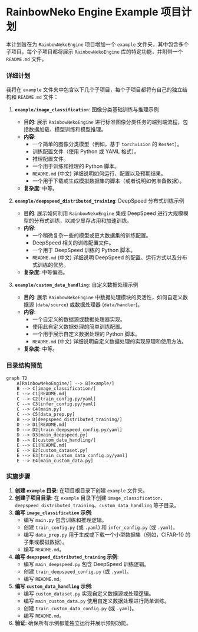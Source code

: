# RainbowNeko Engine Example 项目计划

本计划旨在为 `RainbowNekoEngine` 项目增加一个 `example` 文件夹，其中包含多个子项目，每个子项目都将展示 `RainbowNekoEngine` 库的特定功能，并附带一个 `README.md` 文件。

### 详细计划

我将在 `example` 文件夹中包含以下几个子项目，每个子项目都将有自己的独立结构和 `README.md` 文件：

1.  **`example/image_classification`**: 图像分类基础训练与推理示例
    *   **目的**: 展示 `RainbowNekoEngine` 进行标准图像分类任务的端到端流程，包括数据加载、模型训练和模型推理。
    *   **内容**:
        *   一个简单的图像分类模型（例如，基于 `torchvision` 的 `ResNet`）。
        *   训练配置文件（使用 Python 或 YAML 格式）。
        *   推理配置文件。
        *   一个用于训练和推理的 Python 脚本。
        *   `README.md` (中文) 详细说明如何运行、配置以及预期结果。
        *   一个用于下载或生成模拟数据集的脚本（或者说明如何准备数据）。
    *   **复杂度**: 中等。

2.  **`example/deepspeed_distributed_training`**: DeepSpeed 分布式训练示例
    *   **目的**: 展示如何利用 `RainbowNekoEngine` 集成 DeepSpeed 进行大规模模型的分布式训练，以减少显存占用和加速训练。
    *   **内容**:
        *   一个稍微复杂一些的模型或更大数据集的训练配置。
        *   DeepSpeed 相关的训练配置文件。
        *   一个用于 DeepSpeed 训练的 Python 脚本。
        *   `README.md` (中文) 详细说明 DeepSpeed 的配置、运行方式以及分布式训练的优势。
    *   **复杂度**: 中等偏高。

3.  **`example/custom_data_handling`**: 自定义数据处理示例
    *   **目的**: 展示 `RainbowNekoEngine` 中数据处理模块的灵活性，如何自定义数据源 (`data/source`) 或数据处理器 (`data/handler`)。
    *   **内容**:
        *   一个自定义的数据源或数据处理器实现。
        *   使用此自定义数据处理的简单训练配置。
        *   一个用于展示自定义数据处理的 Python 脚本。
        *   `README.md` (中文) 详细说明自定义数据处理的实现原理和使用方法。
    *   **复杂度**: 中等。

### 目录结构预览

```mermaid
graph TD
    A[RainbowNekoEngine/] --> B[example/]
    B --> C[image_classification/]
    C --> C1[README.md]
    C --> C2[train_config.py/yaml]
    C --> C3[infer_config.py/yaml]
    C --> C4[main.py]
    C --> C5[data_prep.py]
    B --> D[deepspeed_distributed_training/]
    D --> D1[README.md]
    D --> D2[train_deepspeed_config.py/yaml]
    D --> D3[main_deepspeed.py]
    B --> E[custom_data_handling/]
    E --> E1[README.md]
    E --> E2[custom_dataset.py]
    E --> E3[train_custom_data_config.py/yaml]
    E --> E4[main_custom_data.py]
```

### 实施步骤

1.  **创建 `example` 目录**: 在项目根目录下创建 `example` 文件夹。
2.  **创建子项目目录**: 在 `example` 目录下创建 `image_classification`、`deepspeed_distributed_training`、`custom_data_handling` 等子目录。
3.  **编写 `image_classification` 示例**:
    *   编写 `main.py` 包含训练和推理逻辑。
    *   创建 `train_config.py` (或 `.yaml`) 和 `infer_config.py` (或 `.yaml`)。
    *   编写 `data_prep.py` 用于生成或下载一个小型数据集（例如，CIFAR-10 的子集或模拟数据）。
    *   编写 `README.md`。
4.  **编写 `deepspeed_distributed_training` 示例**:
    *   编写 `main_deepspeed.py` 包含 DeepSpeed 训练逻辑。
    *   创建 `train_deepspeed_config.py` (或 `.yaml`)。
    *   编写 `README.md`。
5.  **编写 `custom_data_handling` 示例**:
    *   编写 `custom_dataset.py` 实现自定义数据源或处理逻辑。
    *   编写 `main_custom_data.py` 使用自定义数据处理进行简单训练。
    *   创建 `train_custom_data_config.py` (或 `.yaml`)。
    *   编写 `README.md`。
6.  **验证**: 确保所有示例都能独立运行并展示预期功能。